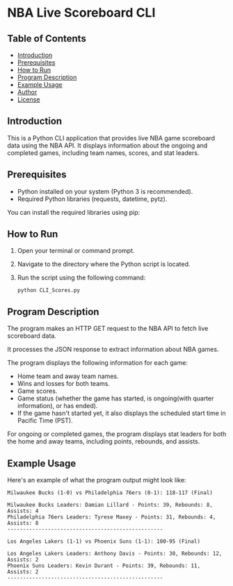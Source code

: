 # NBA Live Scoreboard CLI

## Table of Contents
- [Introduction](#introduction)
- [Prerequisites](#prerequisites)
- [How to Run](#how-to-run)
- [Program Description](#program-description)
- [Example Usage](#example-usage)
- [Author](#author)
- [License](#license)

## Introduction

This is a Python CLI application that provides live NBA game scoreboard data using the NBA API. It displays information about the ongoing and completed games, including team names, scores, and stat leaders.

## Prerequisites

- Python installed on your system (Python 3 is recommended).
- Required Python libraries (requests, datetime, pytz).

You can install the required libraries using pip:

## How to Run

1. Open your terminal or command prompt.
2. Navigate to the directory where the Python script is located.
3. Run the script using the following command:

    ```
    python CLI_Scores.py
    ```

## Program Description

The program makes an HTTP GET request to the NBA API to fetch live scoreboard data.

It processes the JSON response to extract information about NBA games.

The program displays the following information for each game:
    
- Home team and away team names.
- Wins and losses for both teams.
- Game scores.
- Game status (whether the game has started, is ongoing(with quarter information), or has ended).
- If the game hasn't started yet, it also displays the scheduled start time in Pacific Time (PST).

For ongoing or completed games, the program displays stat leaders for both the home and away teams, including points, rebounds, and assists.

## Example Usage

Here's an example of what the program output might look like:

    Milwaukee Bucks (1-0) vs Philadelphia 76ers (0-1): 118-117 (Final)

    Milwaukee Bucks Leaders: Damian Lillard - Points: 39, Rebounds: 8, Assists: 4
    Philadelphia 76ers Leaders: Tyrese Maxey - Points: 31, Rebounds: 4, Assists: 8
    --------------------------------------------------

    Los Angeles Lakers (1-1) vs Phoenix Suns (1-1): 100-95 (Final)

    Los Angeles Lakers Leaders: Anthony Davis - Points: 30, Rebounds: 12, Assists: 2
    Phoenix Suns Leaders: Kevin Durant - Points: 39, Rebounds: 11, Assists: 2
    --------------------------------------------------
    
